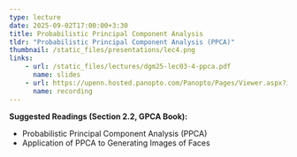```yaml
---
type: lecture
date: 2025-09-02T17:00:00+3:30
title: Probabilistic Principal Component Analysis 
tldr: "Probabilistic Principal Component Analysis (PPCA)"
thumbnail: /static_files/presentations/lec4.png
links: 
    - url: /static_files/lectures/dgm25-lec03-4-ppca.pdf
      name: slides
    - url: https://upenn.hosted.panopto.com/Panopto/Pages/Viewer.aspx?id=32ace7e1-fdef-4a73-99fe-b34100cd4d59
      name: recording
---
```

**Suggested Readings (Section 2.2, GPCA Book):**
- Probabilistic Principal Component Analysis (PPCA)
- Application of PPCA to Generating Images of Faces